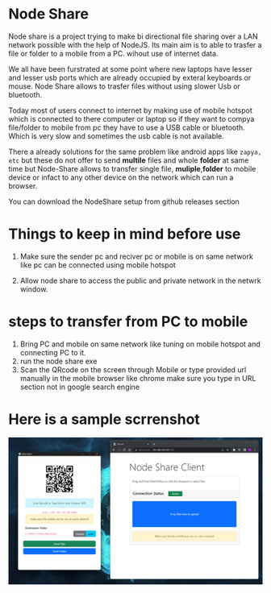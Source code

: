 # Node Share

Node share is a project trying to make bi directional file sharing over a LAN network possible with the help of NodeJS. Its main aim is to able to trasfer a file or folder to a mobile from a PC. wihout use of internet data.

We all have been furstrated at some point where new laptops have lesser and lesser usb ports which are already occupied by exteral keyboards or mouse. Node Share allows to trasfer files without using slower Usb or bluetooth.

Today most of users connect to internet by making use of mobile hotspot which is connected to there computer or laptop so if they want to compya file/folder to mobile from pc they have to use a USB cable or bluetooth. Which is very slow and sometimes the usb cable is not available.

There a already solutions for the same problem like android apps like `zapya, etc` but these do not offer to send **multile** files and whole **folder** at same time but Node-Share allows to transfer single file, **muliple**,**folder** to mobile device or infact to any other device on the network which can run a browser.

You can download the NodeShare setup from github releases section

# Things to keep in mind before use
1. Make sure the sender pc and reciver pc or mobile is on same network like pc can be connected using mobile hotspot

2. Allow node share to access the public and private network in the netwrk window.

# steps to transfer from PC to mobile
1. Bring PC and mobile on same network like tuning on mobile hotspot and connecting PC to it.
2. run the node share exe
3. Scan the QRcode on the screen through Mobile or type provided url manually in the mobile browser like chrome make sure you type in URL section not in google search engine

# Here is a sample scrrenshot

<img src="https://github.com/rookie-engg/Node-Share/blob/main/Screenshot.png?raw=true"></img>
